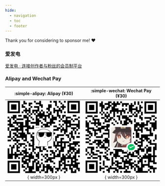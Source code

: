 ```yaml
---
hide:
  - navigation
  - toc
  - footer
---
```


Thank you for considering to sponsor me! :heart:

### 爱发电

[爱发电 · 连接创作者与粉丝的会员制平台](https://afdian.com/a/spencerwoo)

### Alipay and Wechat Pay

|        :simple-alipay: Alipay (¥30)         |          :simple-wechat: Wechat Pay (¥30)           |
| :-----------------------------------------: | :-------------------------------------------------: |
| ![alipay](assets/alipay.png){ width=300px } | ![wechat pay](assets/wechat-pay.png){ width=300px } |

